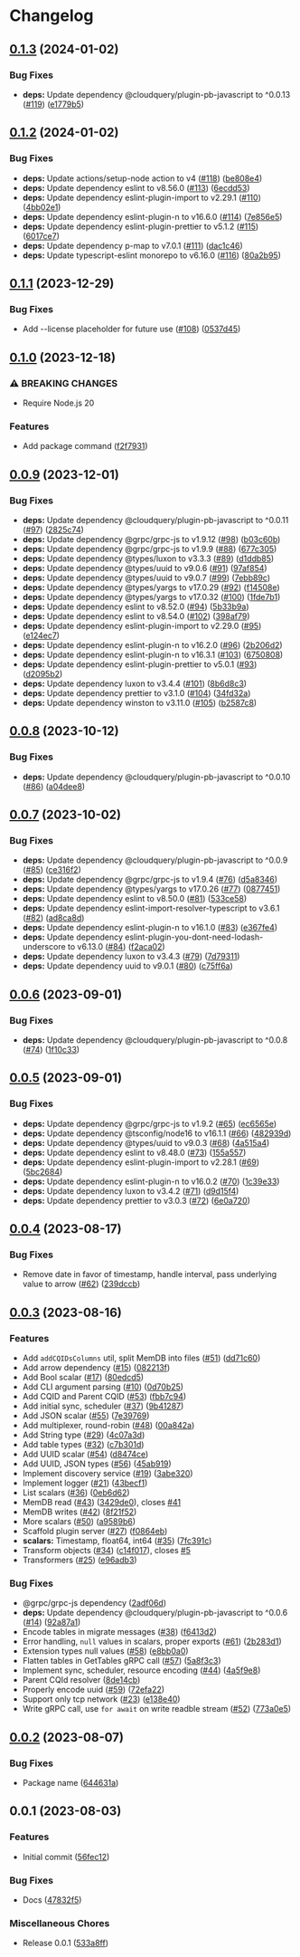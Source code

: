 # Changelog

## [0.1.3](https://github.com/cloudquery/plugin-sdk-javascript/compare/v0.1.2...v0.1.3) (2024-01-02)


### Bug Fixes

* **deps:** Update dependency @cloudquery/plugin-pb-javascript to ^0.0.13 ([#119](https://github.com/cloudquery/plugin-sdk-javascript/issues/119)) ([e1779b5](https://github.com/cloudquery/plugin-sdk-javascript/commit/e1779b5a69d1777542abc9cf0418b94b3c484ec4))

## [0.1.2](https://github.com/cloudquery/plugin-sdk-javascript/compare/v0.1.1...v0.1.2) (2024-01-02)


### Bug Fixes

* **deps:** Update actions/setup-node action to v4 ([#118](https://github.com/cloudquery/plugin-sdk-javascript/issues/118)) ([be808e4](https://github.com/cloudquery/plugin-sdk-javascript/commit/be808e40bbea67afb0a77762c141291902b98d60))
* **deps:** Update dependency eslint to v8.56.0 ([#113](https://github.com/cloudquery/plugin-sdk-javascript/issues/113)) ([6ecdd53](https://github.com/cloudquery/plugin-sdk-javascript/commit/6ecdd538384092b650308aaa802d0b5acb9f4517))
* **deps:** Update dependency eslint-plugin-import to v2.29.1 ([#110](https://github.com/cloudquery/plugin-sdk-javascript/issues/110)) ([4bb02e1](https://github.com/cloudquery/plugin-sdk-javascript/commit/4bb02e1c8179fbb3116aaf035e8fbfd5ece1d72b))
* **deps:** Update dependency eslint-plugin-n to v16.6.0 ([#114](https://github.com/cloudquery/plugin-sdk-javascript/issues/114)) ([7e856e5](https://github.com/cloudquery/plugin-sdk-javascript/commit/7e856e5e3557cd9e2ee9cc6964976c82cc0c70ab))
* **deps:** Update dependency eslint-plugin-prettier to v5.1.2 ([#115](https://github.com/cloudquery/plugin-sdk-javascript/issues/115)) ([6017ce7](https://github.com/cloudquery/plugin-sdk-javascript/commit/6017ce731af9a969cdd26c5cea7a55a50691dc23))
* **deps:** Update dependency p-map to v7.0.1 ([#111](https://github.com/cloudquery/plugin-sdk-javascript/issues/111)) ([dac1c46](https://github.com/cloudquery/plugin-sdk-javascript/commit/dac1c4634a63132e0dd546054f55197c2fee0f37))
* **deps:** Update typescript-eslint monorepo to v6.16.0 ([#116](https://github.com/cloudquery/plugin-sdk-javascript/issues/116)) ([80a2b95](https://github.com/cloudquery/plugin-sdk-javascript/commit/80a2b95c2d7d49e87af64bade9bc518df70bfa1e))

## [0.1.1](https://github.com/cloudquery/plugin-sdk-javascript/compare/v0.1.0...v0.1.1) (2023-12-29)


### Bug Fixes

* Add --license placeholder for future use ([#108](https://github.com/cloudquery/plugin-sdk-javascript/issues/108)) ([0537d45](https://github.com/cloudquery/plugin-sdk-javascript/commit/0537d45a7581fee932ca043467cad2fdb32ebeb0))

## [0.1.0](https://github.com/cloudquery/plugin-sdk-javascript/compare/v0.0.9...v0.1.0) (2023-12-18)


### ⚠ BREAKING CHANGES

* Require Node.js 20

### Features

* Add package command ([f2f7931](https://github.com/cloudquery/plugin-sdk-javascript/commit/f2f793133e4217e0632c3ef0fff107dc95fd7914))

## [0.0.9](https://github.com/cloudquery/plugin-sdk-javascript/compare/v0.0.8...v0.0.9) (2023-12-01)


### Bug Fixes

* **deps:** Update dependency @cloudquery/plugin-pb-javascript to ^0.0.11 ([#97](https://github.com/cloudquery/plugin-sdk-javascript/issues/97)) ([2825c74](https://github.com/cloudquery/plugin-sdk-javascript/commit/2825c7491aa1c91ce81d9bbd0083b9358e016786))
* **deps:** Update dependency @grpc/grpc-js to v1.9.12 ([#98](https://github.com/cloudquery/plugin-sdk-javascript/issues/98)) ([b03c60b](https://github.com/cloudquery/plugin-sdk-javascript/commit/b03c60b009e35aff8d7d1b33e34caa59638992d6))
* **deps:** Update dependency @grpc/grpc-js to v1.9.9 ([#88](https://github.com/cloudquery/plugin-sdk-javascript/issues/88)) ([677c305](https://github.com/cloudquery/plugin-sdk-javascript/commit/677c3052f97b2aa5cc449e5a13c2d96842373174))
* **deps:** Update dependency @types/luxon to v3.3.3 ([#89](https://github.com/cloudquery/plugin-sdk-javascript/issues/89)) ([d1ddb85](https://github.com/cloudquery/plugin-sdk-javascript/commit/d1ddb85edaf55c0318271042f5bbe35940245441))
* **deps:** Update dependency @types/uuid to v9.0.6 ([#91](https://github.com/cloudquery/plugin-sdk-javascript/issues/91)) ([97af854](https://github.com/cloudquery/plugin-sdk-javascript/commit/97af854f643617226d9c61799734eb95ffbf7802))
* **deps:** Update dependency @types/uuid to v9.0.7 ([#99](https://github.com/cloudquery/plugin-sdk-javascript/issues/99)) ([7ebb89c](https://github.com/cloudquery/plugin-sdk-javascript/commit/7ebb89c52bbd3b7f5a4019e7b699e0420c3bdc32))
* **deps:** Update dependency @types/yargs to v17.0.29 ([#92](https://github.com/cloudquery/plugin-sdk-javascript/issues/92)) ([f14508e](https://github.com/cloudquery/plugin-sdk-javascript/commit/f14508ec26a6b8b80a1ff65a397d8fc69854684a))
* **deps:** Update dependency @types/yargs to v17.0.32 ([#100](https://github.com/cloudquery/plugin-sdk-javascript/issues/100)) ([1fde7b1](https://github.com/cloudquery/plugin-sdk-javascript/commit/1fde7b1bf477831a1d5ead255c35be64478643b5))
* **deps:** Update dependency eslint to v8.52.0 ([#94](https://github.com/cloudquery/plugin-sdk-javascript/issues/94)) ([5b33b9a](https://github.com/cloudquery/plugin-sdk-javascript/commit/5b33b9a2b49661a06999621016da927bc44063f5))
* **deps:** Update dependency eslint to v8.54.0 ([#102](https://github.com/cloudquery/plugin-sdk-javascript/issues/102)) ([398af79](https://github.com/cloudquery/plugin-sdk-javascript/commit/398af798fe8132c0d6ba580be21af048a37366fa))
* **deps:** Update dependency eslint-plugin-import to v2.29.0 ([#95](https://github.com/cloudquery/plugin-sdk-javascript/issues/95)) ([e124ec7](https://github.com/cloudquery/plugin-sdk-javascript/commit/e124ec7c7f8732f8bc6cc9c786116f650b4f140e))
* **deps:** Update dependency eslint-plugin-n to v16.2.0 ([#96](https://github.com/cloudquery/plugin-sdk-javascript/issues/96)) ([2b206d2](https://github.com/cloudquery/plugin-sdk-javascript/commit/2b206d2f07414cbcf0991d9363a5865acd56045d))
* **deps:** Update dependency eslint-plugin-n to v16.3.1 ([#103](https://github.com/cloudquery/plugin-sdk-javascript/issues/103)) ([6750808](https://github.com/cloudquery/plugin-sdk-javascript/commit/6750808d4fddda7ff78d03fbe1b519e4c961b4a7))
* **deps:** Update dependency eslint-plugin-prettier to v5.0.1 ([#93](https://github.com/cloudquery/plugin-sdk-javascript/issues/93)) ([d2095b2](https://github.com/cloudquery/plugin-sdk-javascript/commit/d2095b2f04c2bd190040658899396f0603801a8d))
* **deps:** Update dependency luxon to v3.4.4 ([#101](https://github.com/cloudquery/plugin-sdk-javascript/issues/101)) ([8b6d8c3](https://github.com/cloudquery/plugin-sdk-javascript/commit/8b6d8c39d1cc3b49404a91a7be69d4561b5b06ca))
* **deps:** Update dependency prettier to v3.1.0 ([#104](https://github.com/cloudquery/plugin-sdk-javascript/issues/104)) ([34fd32a](https://github.com/cloudquery/plugin-sdk-javascript/commit/34fd32a9851a3d1dd0fa4637f2120ea9e3e572e0))
* **deps:** Update dependency winston to v3.11.0 ([#105](https://github.com/cloudquery/plugin-sdk-javascript/issues/105)) ([b2587c8](https://github.com/cloudquery/plugin-sdk-javascript/commit/b2587c842c27e646fefd8c128eed6393b255172c))

## [0.0.8](https://github.com/cloudquery/plugin-sdk-javascript/compare/v0.0.7...v0.0.8) (2023-10-12)


### Bug Fixes

* **deps:** Update dependency @cloudquery/plugin-pb-javascript to ^0.0.10 ([#86](https://github.com/cloudquery/plugin-sdk-javascript/issues/86)) ([a04dee8](https://github.com/cloudquery/plugin-sdk-javascript/commit/a04dee8df30ec60fd22f12d8bc859d9aad277324))

## [0.0.7](https://github.com/cloudquery/plugin-sdk-javascript/compare/v0.0.6...v0.0.7) (2023-10-02)


### Bug Fixes

* **deps:** Update dependency @cloudquery/plugin-pb-javascript to ^0.0.9 ([#85](https://github.com/cloudquery/plugin-sdk-javascript/issues/85)) ([ce316f2](https://github.com/cloudquery/plugin-sdk-javascript/commit/ce316f25bd0611de9394871bcf6ef4ab6bf69e52))
* **deps:** Update dependency @grpc/grpc-js to v1.9.4 ([#76](https://github.com/cloudquery/plugin-sdk-javascript/issues/76)) ([d5a8346](https://github.com/cloudquery/plugin-sdk-javascript/commit/d5a8346d1b02d8dd495bcc0669d48e66fe37a6ec))
* **deps:** Update dependency @types/yargs to v17.0.26 ([#77](https://github.com/cloudquery/plugin-sdk-javascript/issues/77)) ([0877451](https://github.com/cloudquery/plugin-sdk-javascript/commit/0877451ddc833df47616064cd5d586426274a2b3))
* **deps:** Update dependency eslint to v8.50.0 ([#81](https://github.com/cloudquery/plugin-sdk-javascript/issues/81)) ([533ce58](https://github.com/cloudquery/plugin-sdk-javascript/commit/533ce5803fa73e414e7b6f24ec32a12791fd4703))
* **deps:** Update dependency eslint-import-resolver-typescript to v3.6.1 ([#82](https://github.com/cloudquery/plugin-sdk-javascript/issues/82)) ([ad8ca8d](https://github.com/cloudquery/plugin-sdk-javascript/commit/ad8ca8dc9f8d0173092583b40dcabec80f7c9f8f))
* **deps:** Update dependency eslint-plugin-n to v16.1.0 ([#83](https://github.com/cloudquery/plugin-sdk-javascript/issues/83)) ([e367fe4](https://github.com/cloudquery/plugin-sdk-javascript/commit/e367fe41b84ca5a52e91aa26704f3eae067f3797))
* **deps:** Update dependency eslint-plugin-you-dont-need-lodash-underscore to v6.13.0 ([#84](https://github.com/cloudquery/plugin-sdk-javascript/issues/84)) ([f2aca02](https://github.com/cloudquery/plugin-sdk-javascript/commit/f2aca02532763c9aa069b3f38ca5363afd918193))
* **deps:** Update dependency luxon to v3.4.3 ([#79](https://github.com/cloudquery/plugin-sdk-javascript/issues/79)) ([7d79311](https://github.com/cloudquery/plugin-sdk-javascript/commit/7d79311fce11f2c3d6ddba2275f809e61a230d39))
* **deps:** Update dependency uuid to v9.0.1 ([#80](https://github.com/cloudquery/plugin-sdk-javascript/issues/80)) ([c75ff6a](https://github.com/cloudquery/plugin-sdk-javascript/commit/c75ff6ad756d3093e8e72fb6d6562f08aa74e460))

## [0.0.6](https://github.com/cloudquery/plugin-sdk-javascript/compare/v0.0.5...v0.0.6) (2023-09-01)


### Bug Fixes

* **deps:** Update dependency @cloudquery/plugin-pb-javascript to ^0.0.8 ([#74](https://github.com/cloudquery/plugin-sdk-javascript/issues/74)) ([1f10c33](https://github.com/cloudquery/plugin-sdk-javascript/commit/1f10c330ecbf5b7aebf83df9ad6053c1fb6ca360))

## [0.0.5](https://github.com/cloudquery/plugin-sdk-javascript/compare/v0.0.4...v0.0.5) (2023-09-01)


### Bug Fixes

* **deps:** Update dependency @grpc/grpc-js to v1.9.2 ([#65](https://github.com/cloudquery/plugin-sdk-javascript/issues/65)) ([ec6565e](https://github.com/cloudquery/plugin-sdk-javascript/commit/ec6565eb19af3d2a38b883a75584bd10511b9e25))
* **deps:** Update dependency @tsconfig/node16 to v16.1.1 ([#66](https://github.com/cloudquery/plugin-sdk-javascript/issues/66)) ([482939d](https://github.com/cloudquery/plugin-sdk-javascript/commit/482939d685d25f558ef8848e6868e19048f070b5))
* **deps:** Update dependency @types/uuid to v9.0.3 ([#68](https://github.com/cloudquery/plugin-sdk-javascript/issues/68)) ([4a515a4](https://github.com/cloudquery/plugin-sdk-javascript/commit/4a515a4b84259a0320613b6baba99e35ba643c49))
* **deps:** Update dependency eslint to v8.48.0 ([#73](https://github.com/cloudquery/plugin-sdk-javascript/issues/73)) ([155a557](https://github.com/cloudquery/plugin-sdk-javascript/commit/155a5573bd08fa86eb1269e1041ac659cb3751e8))
* **deps:** Update dependency eslint-plugin-import to v2.28.1 ([#69](https://github.com/cloudquery/plugin-sdk-javascript/issues/69)) ([5bc2684](https://github.com/cloudquery/plugin-sdk-javascript/commit/5bc26841d1369bd532c87bbaecb8f7904adb391d))
* **deps:** Update dependency eslint-plugin-n to v16.0.2 ([#70](https://github.com/cloudquery/plugin-sdk-javascript/issues/70)) ([1c39e33](https://github.com/cloudquery/plugin-sdk-javascript/commit/1c39e336c635505c3dda587133744ce8a90610ee))
* **deps:** Update dependency luxon to v3.4.2 ([#71](https://github.com/cloudquery/plugin-sdk-javascript/issues/71)) ([d9d15f4](https://github.com/cloudquery/plugin-sdk-javascript/commit/d9d15f488f38c6d9a242015ea22bbc919a064c76))
* **deps:** Update dependency prettier to v3.0.3 ([#72](https://github.com/cloudquery/plugin-sdk-javascript/issues/72)) ([6e0a720](https://github.com/cloudquery/plugin-sdk-javascript/commit/6e0a7203398c5a602d1ba4d9c77ce6edaf822a97))

## [0.0.4](https://github.com/cloudquery/plugin-sdk-javascript/compare/v0.0.3...v0.0.4) (2023-08-17)


### Bug Fixes

* Remove date in favor of timestamp, handle interval, pass underlying value to arrow ([#62](https://github.com/cloudquery/plugin-sdk-javascript/issues/62)) ([239dccb](https://github.com/cloudquery/plugin-sdk-javascript/commit/239dccb94707a2c8eaaa4b6cfe63836bc10d2694))

## [0.0.3](https://github.com/cloudquery/plugin-sdk-javascript/compare/v0.0.2...v0.0.3) (2023-08-16)


### Features

* Add `addCQIDsColumns` util, split MemDB into files ([#51](https://github.com/cloudquery/plugin-sdk-javascript/issues/51)) ([dd71c60](https://github.com/cloudquery/plugin-sdk-javascript/commit/dd71c60961a3b5636038188061bcce4c95646d85))
* Add arrow dependency ([#15](https://github.com/cloudquery/plugin-sdk-javascript/issues/15)) ([082213f](https://github.com/cloudquery/plugin-sdk-javascript/commit/082213fb9820c50373f95cc8278be05b82ab17d7))
* Add Bool scalar ([#17](https://github.com/cloudquery/plugin-sdk-javascript/issues/17)) ([80edcd5](https://github.com/cloudquery/plugin-sdk-javascript/commit/80edcd5be940aa250cfed45a02cf0843de1a7719))
* Add CLI argument parsing ([#10](https://github.com/cloudquery/plugin-sdk-javascript/issues/10)) ([0d70b25](https://github.com/cloudquery/plugin-sdk-javascript/commit/0d70b2501aaad8df09f5358bfe41689e9289ee6e))
* Add CQID and Parent CQID ([#53](https://github.com/cloudquery/plugin-sdk-javascript/issues/53)) ([fbb7c94](https://github.com/cloudquery/plugin-sdk-javascript/commit/fbb7c94341f47a7959182e643b2bce75c5226791))
* Add initial sync, scheduler ([#37](https://github.com/cloudquery/plugin-sdk-javascript/issues/37)) ([9b41287](https://github.com/cloudquery/plugin-sdk-javascript/commit/9b41287162019529afa3427364f07509328ca190))
* Add JSON scalar ([#55](https://github.com/cloudquery/plugin-sdk-javascript/issues/55)) ([7e39769](https://github.com/cloudquery/plugin-sdk-javascript/commit/7e397695dd509844fd93e956157052084744c9db))
* Add multiplexer, round-robin ([#48](https://github.com/cloudquery/plugin-sdk-javascript/issues/48)) ([00a842a](https://github.com/cloudquery/plugin-sdk-javascript/commit/00a842ab9ed562460cad4cab32f40b802e281ced))
* Add String type ([#29](https://github.com/cloudquery/plugin-sdk-javascript/issues/29)) ([4c07a3d](https://github.com/cloudquery/plugin-sdk-javascript/commit/4c07a3dfef6d21f70957852907d5fde3eac4d9cb))
* Add table types ([#32](https://github.com/cloudquery/plugin-sdk-javascript/issues/32)) ([c7b301d](https://github.com/cloudquery/plugin-sdk-javascript/commit/c7b301dfd20d4ce6dd1268090eedf0a4718fc2f9))
* Add UUID scalar ([#54](https://github.com/cloudquery/plugin-sdk-javascript/issues/54)) ([d8474ce](https://github.com/cloudquery/plugin-sdk-javascript/commit/d8474ce010f4be7dee11cfef785074cee8bbc5bf))
* Add UUID, JSON types ([#56](https://github.com/cloudquery/plugin-sdk-javascript/issues/56)) ([45ab919](https://github.com/cloudquery/plugin-sdk-javascript/commit/45ab919545af8428f87e44824428caa1bac476b7))
* Implement discovery service ([#19](https://github.com/cloudquery/plugin-sdk-javascript/issues/19)) ([3abe320](https://github.com/cloudquery/plugin-sdk-javascript/commit/3abe320876a580ab494529625ef9dc77d3445513))
* Implement logger ([#21](https://github.com/cloudquery/plugin-sdk-javascript/issues/21)) ([43becf1](https://github.com/cloudquery/plugin-sdk-javascript/commit/43becf18a20e8967a5655adadba90b7dfef2f8cd))
* List scalars ([#36](https://github.com/cloudquery/plugin-sdk-javascript/issues/36)) ([0eb6d62](https://github.com/cloudquery/plugin-sdk-javascript/commit/0eb6d622ab255da9276d989c022134be4a8e7e55))
* MemDB read ([#43](https://github.com/cloudquery/plugin-sdk-javascript/issues/43)) ([3429de0](https://github.com/cloudquery/plugin-sdk-javascript/commit/3429de055d1ca361e8d2073af31a290c32a0afe0)), closes [#41](https://github.com/cloudquery/plugin-sdk-javascript/issues/41)
* MemDB writes ([#42](https://github.com/cloudquery/plugin-sdk-javascript/issues/42)) ([8f21f52](https://github.com/cloudquery/plugin-sdk-javascript/commit/8f21f5205b1e99c8064bc097357c49cd279902cd))
* More scalars ([#50](https://github.com/cloudquery/plugin-sdk-javascript/issues/50)) ([a9589b6](https://github.com/cloudquery/plugin-sdk-javascript/commit/a9589b69d5d8cad900e43ddad6cb94bc241102af))
* Scaffold plugin server ([#27](https://github.com/cloudquery/plugin-sdk-javascript/issues/27)) ([f0864eb](https://github.com/cloudquery/plugin-sdk-javascript/commit/f0864eb01d0a2189b80b8ca43da3191b7834e5c1))
* **scalars:** Timestamp, float64, int64 ([#35](https://github.com/cloudquery/plugin-sdk-javascript/issues/35)) ([7fc391c](https://github.com/cloudquery/plugin-sdk-javascript/commit/7fc391cba95ffbd04d34b82948524e4d83f11e13))
* Transform objects ([#34](https://github.com/cloudquery/plugin-sdk-javascript/issues/34)) ([c14f017](https://github.com/cloudquery/plugin-sdk-javascript/commit/c14f0173e770285135c3cca56b9c5801b1ad6d45)), closes [#5](https://github.com/cloudquery/plugin-sdk-javascript/issues/5)
* Transformers ([#25](https://github.com/cloudquery/plugin-sdk-javascript/issues/25)) ([e96adb3](https://github.com/cloudquery/plugin-sdk-javascript/commit/e96adb300ca12f1a08144273f4e1c0a728418de2))


### Bug Fixes

* @grpc/grpc-js dependency ([2adf06d](https://github.com/cloudquery/plugin-sdk-javascript/commit/2adf06de155eff72e4f9ccbf10559c6e97579baa))
* **deps:** Update dependency @cloudquery/plugin-pb-javascript to ^0.0.6 ([#14](https://github.com/cloudquery/plugin-sdk-javascript/issues/14)) ([92a87a1](https://github.com/cloudquery/plugin-sdk-javascript/commit/92a87a19cf45c3f05c33974b8d2c5294a3ba5beb))
* Encode tables in migrate messages ([#38](https://github.com/cloudquery/plugin-sdk-javascript/issues/38)) ([f6413d2](https://github.com/cloudquery/plugin-sdk-javascript/commit/f6413d255ae45c2a7dca451541d1ba7a85957254))
* Error handling, `null` values in scalars, proper exports ([#61](https://github.com/cloudquery/plugin-sdk-javascript/issues/61)) ([2b283d1](https://github.com/cloudquery/plugin-sdk-javascript/commit/2b283d17ecc3331ae6087f2b5f219a9dd60ce75d))
* Extension types null values ([#58](https://github.com/cloudquery/plugin-sdk-javascript/issues/58)) ([e8bb0a0](https://github.com/cloudquery/plugin-sdk-javascript/commit/e8bb0a0d615e14838a811c36872fed9c95504f58))
* Flatten tables in GetTables gRPC call ([#57](https://github.com/cloudquery/plugin-sdk-javascript/issues/57)) ([5a8f3c3](https://github.com/cloudquery/plugin-sdk-javascript/commit/5a8f3c3ca25011207813b0b96dd421db2f9f8f43))
* Implement sync, scheduler, resource encoding ([#44](https://github.com/cloudquery/plugin-sdk-javascript/issues/44)) ([4a5f9e8](https://github.com/cloudquery/plugin-sdk-javascript/commit/4a5f9e8dbd3579dcab392797813059ee42ad6870))
* Parent CQId resolver ([8de14cb](https://github.com/cloudquery/plugin-sdk-javascript/commit/8de14cbb50ca7f365448837152810ac3a694140c))
* Properly encode uuid ([#59](https://github.com/cloudquery/plugin-sdk-javascript/issues/59)) ([72efa22](https://github.com/cloudquery/plugin-sdk-javascript/commit/72efa2236bd3f9ec9258215a8001a4603e22c1e1))
* Support only tcp network ([#23](https://github.com/cloudquery/plugin-sdk-javascript/issues/23)) ([e138e40](https://github.com/cloudquery/plugin-sdk-javascript/commit/e138e40bd7d6c8768fdf045edacde6a678f94cdf))
* Write gRPC call, use `for await` on write readble stream ([#52](https://github.com/cloudquery/plugin-sdk-javascript/issues/52)) ([773a0e5](https://github.com/cloudquery/plugin-sdk-javascript/commit/773a0e50d4f7ff77adef30beb0aa63e18457f2ba))

## [0.0.2](https://github.com/cloudquery/plugin-sdk-javascript/compare/v0.0.1...v0.0.2) (2023-08-07)


### Bug Fixes

* Package name ([644631a](https://github.com/cloudquery/plugin-sdk-javascript/commit/644631adafc0785a389bbff40da58c51c8657f2b))

## 0.0.1 (2023-08-03)


### Features

* Initial commit ([56fec12](https://github.com/cloudquery/plugin-sdk-javascript/commit/56fec12474e30029edc1fa0c6e54dfed84232e00))


### Bug Fixes

* Docs ([47832f5](https://github.com/cloudquery/plugin-sdk-javascript/commit/47832f503226a27b1ca7bde3b37c912350d7929d))


### Miscellaneous Chores

* Release 0.0.1 ([533a8ff](https://github.com/cloudquery/plugin-sdk-javascript/commit/533a8ff5b9f0a16046df2a2998a74aea71754451))
